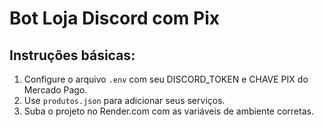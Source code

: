 # Bot Loja Discord com Pix

## Instruções básicas:
1. Configure o arquivo `.env` com seu DISCORD_TOKEN e CHAVE PIX do Mercado Pago.
2. Use `produtos.json` para adicionar seus serviços.
3. Suba o projeto no Render.com com as variáveis de ambiente corretas.
